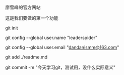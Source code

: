 廖雪峰的官方网站

这是我们要做的第一个功能

git init

git config --global user.name "leaderspider" 

git config --global user.email "dandanismm@163.com" 


git add ./readme.md

git commit -m "今天学习git，测试用，没什么实际意义"



















